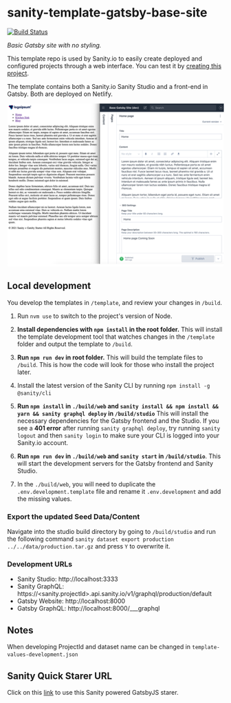 # sanity-template-gatsby-base-site

[![Build Status](https://travis-ci.com/AtenDesignGroup/sanity-template-gatsby-base-site.svg?branch=master)](https://travis-ci.com/AtenDesignGroup/sanity-template-gatsby-base-site)

_Basic Gatsby site with no styling._

This template repo is used by Sanity.io to easily create deployed and configured projects through a web interface. You can test it by [creating this project](https://www.sanity.io/create?template=AtenDesignGroup%2Fsanity-template-gatsby-base-site).

The template contains both a Sanity.io Sanity Studio and a front-end in Gatsby. Both are deployed on Netlify.


![The Sanity and Gatsby powered website](https://github.com/AtenDesignGroup/sanity-template-gatsby-base-site/blob/master/assets/frontend.png?raw=true)

## Local development

You develop the templates in `/template`, and review your changes in `/build`.

1. Run `nvm use` to switch to the project's version of Node.

2. **Install dependencies with `npm install` in the root folder.** This will install the template development tool that watches changes in the `/template` folder and output the template to `/build`.

3. **Run `npm run dev` in root folder.** This will build the template files to `/build`. This is how the code will look for those who install the project later.

4. Install the latest version of the Sanity CLI by running `npm install -g @sanity/cli`

5. **Run `npm install` in `./build/web` and `sanity install && npm install && yarn && sanity graphql deploy` in `/build/studio`** This will install the necessary dependencies for the Gatsby frontend and the Studio. If you see a **401 error** after running `sanity graphql deploy`, try running `sanity logout` and then `sanity login` to make sure your CLI is logged into your Sanity.io account.

6. **Run `npm run dev` in `./build/web` and `sanity start` in `/build/studio`**. This will start the development servers for the Gatsby frontend and Sanity Studio.

7. In the `./build/web`, you will need to duplicate the `.env.development.template` file and rename it `.env.development` and add the missing values.
### Export the updated Seed Data/Content

Navigate into the studio build directory by going to `/build/studio` and run the following command `sanity dataset export production ../../data/production.tar.gz` and press `Y` to overwrite it.

### Development URLs

- Sanity Studio: http://localhost:3333
- Sanity GraphQL: https://<sanity.projectId>.api.sanity.io/v1/graphql/production/default
- Gatsby Website: http://localhost:8000
- Gatsby GraphQL: http://localhost:8000/___graphql

## Notes

When developing ProjectId and dataset name can be changed in `template-values-development.json`


## Sanity Quick Starer URL
Click on this [link](https://create.sanity.io/?template=AtenDesignGroup%2Fsanity-template-gatsby-base-site) to use this Sanity powered GatsbyJS starer.
